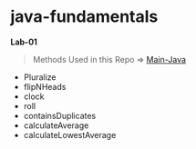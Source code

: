 # java-fundamentals

**Lab-01**
> Methods Used in this Repo => [Main-Java](./basics/Main.java)

- Pluralize
- flipNHeads
- clock
- roll
- containsDuplicates
- calculateAverage
- calculateLowestAverage
